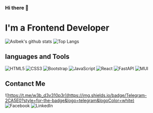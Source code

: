 ### Hi there 👋


# I'm a Frontend Developer


![Aslbek's github stats ](https://github-readme-stats.vercel.app/api?username=PulatovAslbek&show_icons=true&theme=chartreuse-dark) ![Top Langs](https://github-readme-stats.vercel.app/api/top-langs/?username=PulatovAslbek&layout=compact)
 ## languages and Tools
 ![HTML5](https://img.shields.io/badge/html5-%23E34F26.svg?style=for-the-badge&logo=html5&logoColor=white)  ![CSS3](https://img.shields.io/badge/css3-%231572B6.svg?style=for-the-badge&logo=css3&logoColor=white)  ![Bootstrap](https://img.shields.io/badge/bootstrap-%23563D7C.svg?style=for-the-badge&logo=bootstrap&logoColor=white)  ![JavaScript](https://img.shields.io/badge/javascript-%23323330.svg?style=for-the-badge&logo=javascript&logoColor=%23F7DF1E)  ![React](https://img.shields.io/badge/react-%2320232a.svg?style=for-the-badge&logo=react&logoColor=%2361DAFB)  ![FastAPI](https://img.shields.io/badge/FastAPI-005571?style=for-the-badge&logo=fastapi)  ![MUI](https://img.shields.io/badge/MUI-%230081CB.svg?style=for-the-badge&logo=material-ui&logoColor=white) 

## Contanct Me 
![https://t.me/w3b_d3v310p3r](https://img.shields.io/badge/Telegram-2CA5E0?style=for-the-badge&logo=telegram&logoColor=white)  ![Facebook](https://img.shields.io/badge/Facebook-%231877F2.svg?style=for-the-badge&logo=Facebook&logoColor=white)  ![LinkedIn](https://img.shields.io/badge/linkedin-%230077B5.svg?style=for-the-badge&logo=linkedin&logoColor=white)
 
  
  

<!--
**PulatovAslbek/PulatovAslbek** is a ✨ _special_ ✨ repository because its `README.md` (this file) appears on your GitHub profile.

Here are some ideas to get you started:

- 🔭 I’m currently working on ...
- 🌱 I’m currently learning ...
- 👯 I’m looking to collaborate on ...
- 🤔 I’m looking for help with ...
- 💬 Ask me about ...
- 📫 How to reach me: ...
- 😄 Pronouns: ...
- ⚡ Fun fact: ...
-->
